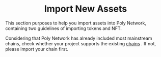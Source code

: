 <h1 align="center">Import New Assets</h1>

This section purposes to help you import assets into Poly Network, containing two guidelines of importing tokens and NFT.

Considering that Poly Network has already included most mainstream chains, check whether your project supports the 
existing [chains](../../Core_Smart_Contract/Contract/MainNet.md#contract-index-chain-chain-id) . If not, please import your chain first. 


